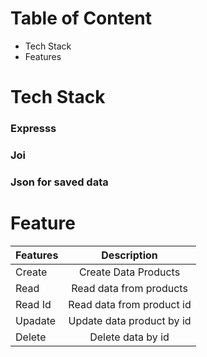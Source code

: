 # Table of Content

- Tech Stack
- Features

# Tech Stack

### Expresss

### Joi

### Json for saved data

# Feature

| Features |        Description        |
| -------- | :-----------------------: |
| Create   |   Create Data Products    |
| Read     |  Read data from products  |
| Read Id  | Read data from product id |
| Upadate  | Update data product by id |
| Delete   |     Delete data by id     |

#
